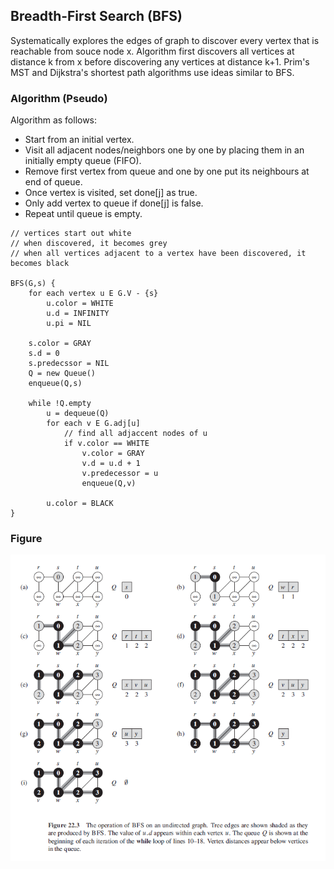 ## Breadth-First Search (BFS)

Systematically explores the edges of graph to discover every vertex that is reachable from souce node x. Algorithm first discovers all vertices at distance k from x before discovering any vertices at distance k+1. Prim's MST and Dijkstra's shortest path algorithms use ideas similar to BFS.

### Algorithm (Pseudo)

Algorithm as follows:

- Start from an initial vertex.
- Visit all adjacent nodes/neighbors one by one by placing them in an initially empty queue (FIFO).
- Remove first vertex from queue and one by one put its neighbours at end of queue.
- Once vertex is visited, set done[j] as true.
- Only add vertex to queue if done[j] is false.
- Repeat until queue is empty.

```
// vertices start out white
// when discovered, it becomes grey
// when all vertices adjacent to a vertex have been discovered, it becomes black

BFS(G,s) {
    for each vertex u E G.V - {s}
        u.color = WHITE
        u.d = INFINITY
        u.pi = NIL

    s.color = GRAY
    s.d = 0
    s.predecssor = NIL
    Q = new Queue()
    enqueue(Q,s)

    while !Q.empty
        u = dequeue(Q)
        for each v E G.adj[u]
            // find all adjaccent nodes of u
            if v.color == WHITE
                v.color = GRAY
                v.d = u.d + 1
                v.predecessor = u
                enqueue(Q,v)

        u.color = BLACK
}
```

### Figure

<img src="../../../images/graphs-BFS.PNG">
